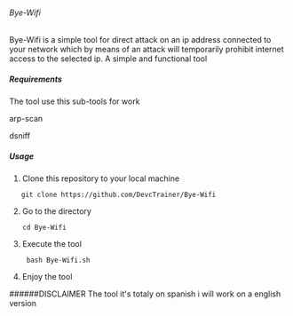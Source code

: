 ###### Bye-Wifi
Bye-Wifi is a simple tool for direct attack on an ip address connected to your network which by means of an attack will temporarily prohibit internet access to the selected ip. A simple and functional tool

##### Requirements
The tool use this sub-tools for work

arp-scan

dsniff

##### Usage
1. Clone this repository to your local machine

 ```
    git clone https://github.com/DevcTrainer/Bye-Wifi
 ```
 
2. Go to the directory

   ```
   cd Bye-Wifi
   ```
3. Execute the tool
   ```
    bash Bye-Wifi.sh
   ```
4. Enjoy the tool

######DISCLAIMER
The tool it's totaly on spanish i will work on a english version
